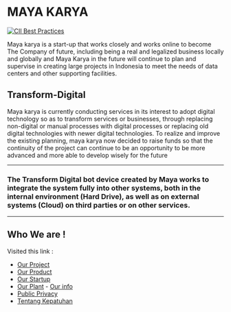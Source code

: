 # MAYA KARYA 

[![CII Best Practices](https://bestpractices.coreinfrastructure.org/projects/3251/badge)](https://bestpractices.coreinfrastructure.org/projects/3251)

Maya karya is a start-up that works closely and works online to become The Company of future, including being a real and legalized business locally and globally and Maya Karya in the future will continue to plan and supervise in creating large projects in Indonesia to meet the needs of data centers and other supporting facilities.

## Transform-Digital

Maya karya is currently conducting services in its interest to adopt digital technology so as to transform services or businesses, through replacing non-digital or manual processes with digital processes or replacing old digital technologies with newer digital technologies.
To realize and improve the existing planning, maya karya now decided to raise funds so that the continuity of the project can continue to be an opportunity to be more advanced and more able to develop wisely for the future

***
### The Transform Digital bot device created by Maya works to integrate the system fully into other systems, both in the internal environment (Hard Drive), as well as on external systems (Cloud) on third parties or on other services.
---
## Who We are !
Visited this link : 
- [Our Project](https://github.com/transdigiware/Transform-Digital)
- [Our Product](https://github.com/transdigiware/mayakarya)
- [Our Startup](https://angel.co/indonesia-transform-education)
- [Our Plant](https://www.f6s.com/mayakarya) - [Our info](https://www.crunchbase.com/organization/the-amh-news-syndicate)
- [Public  Privacy](https://transdigiware.github.io/PURI/)
- [Tentang Kepatuhan](https://transdigiware.github.io/GDPR)



